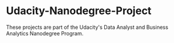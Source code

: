 # Udacity-Nanodegree-Project

These projects are part of the Udacity's Data Analyst and Business Analytics Nanodegree Program. 
